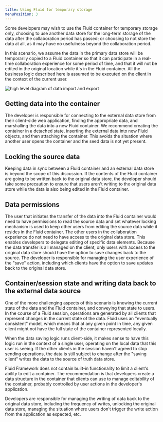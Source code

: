 ```yaml
---
title: Using Fluid for temporary storage
menuPosition: 3
---
```


Some developers may wish to use the Fluid container for temporary storage only, choosing to use another data store for the long-term storage of the data after the collaboration period has passed; or choosing to not store the data at all, as it may have no usefulness beyond the collaboration period.

In this scenario, we assume the data in the primary data store will be temporarily copied to a Fluid container so that it can participate in a real-time collaboration experience for some period of time, and that it will not be edited in the original location while it's in the Fluid container. All the business logic described here is assumed to be executed on the client in the context of the current user.

![high level diagram of data import and export](https://fluidframework.blob.core.windows.net/static/images/import-export.jpg)

## Getting data into the container

The developer is responsible for connecting to the external data store from their client-side web application, finding the appropriate data, and marshalling the data into a new Fluid container. We recommend creating the container in a detached state, inserting the external data into new Fluid objects, and then attaching the container. This avoids the situation where another user opens the container and the seed data is not yet present.

## Locking the source data

Keeping data in sync between a Fluid container and an external data store is beyond the scope of this discussion. If the contents of the Fluid container are going to be written back to the original data store, the developer should take some precaution to ensure that users aren't writing to the original data store while the data is also being edited in the Fluid container.

## Data permissions

The user that initiates the transfer of the data into the Fluid container would need to have permissions to read the source data and set whatever locking mechanism is used to keep other users from editing the source data while it resides in the Fluid container. The other users in the collaboration experience do not need to have access to the original data store. This enables developers to delegate editing of specific data elements. Because the data transfer is all managed on the client, only users with access to the original data store should have the option to save changes back to the source. The developer is responsible for managing the user experience of the "save" action, including which clients have the option to save updates back to the original data store.

## Container/session state and writing data back to the external data source

One of the more challenging aspects of this scenario is knowing the current state of the data and the Fluid container, and conveying that state to users. In the course of a Fluid session, operations are generated by all clients that represent changes in the current state of the data. Fluid uses an "eventually consistent" model, which means that at any given point in time, any given client might not have the full state of the container represented locally.

When the data saving logic runs client-side, it makes sense to have this logic run in the context of a single user, operating on the local data that this user is seeing. If the other clients in the session haven't agreed to stop sending operations, the data is still subject to change after the "saving client" writes the data to the source of truth data store.

Fluid Framework does not contain built-in functionality to limit a client's ability to edit a container. The
recommendation is that developers create a data structure in the container that clients can use to manage editability of
the container, probably controlled by user actions in the developer's application.

Developers are responsible for managing the writing of data back to the original data store, including the frequency of writes, unlocking the original data store, managing the situation where users don't trigger the write action from the application as expected, etc.

